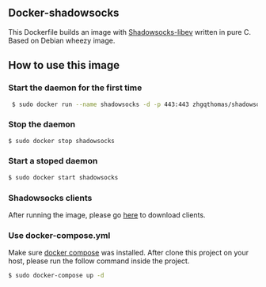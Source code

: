 ## Docker-shadowsocks
This Dockerfile builds an image with [Shadowsocks-libev](https://github.com/shadowsocks/shadowsocks-libev) written in pure C. Based on Debian wheezy image.

## How to use this image

### Start the daemon for the first time
```bash
 $ sudo docker run --name shadowsocks -d -p 443:443 zhgqthomas/shadowsocks -s 0.0.0.0 -p 443 -k $password -m aes-256-cfb
```

### Stop the daemon

```bash
$ sudo docker stop shadowsocks
```

### Start a stoped daemon
```bash
$ sudo docker start shadowsocks
```

### Shadowsocks clients
After running the image, please go [here](http://shadowsocks.org/en/download/clients.html) to download clients.

### Use docker-compose.yml
Make sure [docker compose](https://docs.docker.com/compose/install/) was installed. After clone this project on your host, please run the follow command inside the project.
```bash
$ sudo docker-compose up -d
```
